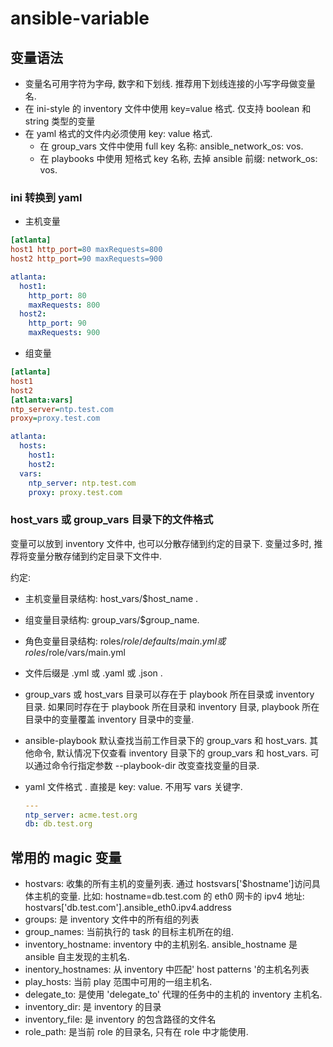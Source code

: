 # ansible-variable

## 变量语法

- 变量名可用字符为字母, 数字和下划线. 推荐用下划线连接的小写字母做变量名.
- 在 ini-style 的 inventory 文件中使用 key=value 格式. 仅支持 boolean 和 string 类型的变量
- 在 yaml 格式的文件内必须使用 key: value 格式.
  -  在 group_vars 文件中使用 full key 名称: ansible_network_os: vos. 
  - 在 playbooks 中使用 短格式 key 名称, 去掉 ansible 前缀: network_os: vos.

### ini 转换到 yaml

- 主机变量

``` ini
[atlanta]
host1 http_port=80 maxRequests=800
host2 http_port=90 maxRequests=900
```

``` yml
atlanta:
  host1:
    http_port: 80
    maxRequests: 800
  host2:
    http_port: 90
    maxRequests: 900
```

- 组变量

``` ini
[atlanta]
host1
host2
[atlanta:vars]
ntp_server=ntp.test.com
proxy=proxy.test.com
```

``` yml
atlanta:
  hosts:
    host1:
    host2:
  vars:
  	ntp_server: ntp.test.com
  	proxy: proxy.test.com
```

### host_vars 或 group_vars 目录下的文件格式

变量可以放到 inventory 文件中, 也可以分散存储到约定的目录下. 变量过多时, 推荐将变量分散存储到约定目录下文件中. 

约定: 

- 主机变量目录结构: host_vars/$host_name . 

- 组变量目录结构: group_vars/$group_name. 

- 角色变量目录结构: roles/$role/defaults/main.yml 或 roles/$role/vars/main.yml

- 文件后缀是 .yml 或 .yaml 或 .json .

- group_vars 或 host_vars 目录可以存在于 playbook 所在目录或 inventory 目录. 如果同时存在于 playbook 所在目录和 inventory 目录, playbook 所在目录中的变量覆盖 inventory 目录中的变量.

- ansible-playbook 默认查找当前工作目录下的 group_vars 和 host_vars. 其他命令, 默认情况下仅查看 inventory 目录下的 group_vars 和 host_vars. 可以通过命令行指定参数 --playbook-dir 改变查找变量的目录.

- yaml 文件格式 . 直接是 key: value. 不用写 vars 关键字.

  ``` yaml
  ---
  ntp_server: acme.test.org
  db: db.test.org
  ```

  



## 常用的 magic 变量

- hostvars: 收集的所有主机的变量列表. 通过 hostsvars['$hostname']访问具体主机的变量. 比如: hostname=db.test.com 的 eth0 网卡的 ipv4 地址: hostvars['db.test.com'].ansible_eth0.ipv4.address
- groups: 是 inventory 文件中的所有组的列表
- group_names: 当前执行的 task 的目标主机所在的组.
- inventory_hostname: inventory 中的主机别名. ansible_hostname 是 ansible 自主发现的主机名.
- inentory_hostnames: 从 inventory 中匹配' host patterns '的主机名列表
- play_hosts: 当前 play 范围中可用的一组主机名.
- delegate_to: 是使用 'delegate_to' 代理的任务中的主机的 inventory 主机名.
- inventory_dir: 是 inventory 的目录
- inventory_file: 是 inventory 的包含路径的文件名
- role_path: 是当前 role 的目录名, 只有在 role 中才能使用.

